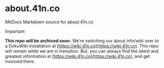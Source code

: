 # about.41n.co
MkDocs Markdown source for about.41n.co

> [!IMPORTANT]
> **This repo will be archived soon.** We're switching our about info/wiki over to a DokuWiki installation at [https://wiki.41n.co](https://wiki.41n.co). This repo will remain while we are in transition. But, you can always find the latest and greatest information at [https://wiki.41n.co](https://wiki.41n.co), and get involved there.

